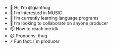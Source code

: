 - 👋 Hi, I’m @gianthug
- 👀 I’m interested in MUSIC
- 🌱 I’m currently learning language programs
- 💞️ I’m looking to collaborate on anyone producer
- 📫 How to reach me idk
- 😄 Pronouns: thug
- ⚡ Fun fact: I´m producer

<!---
gianthug/gianthug is a ✨ special ✨ repository because its `README.md` (this file) appears on your GitHub profile.
You can click the Preview link to take a look at your changes.
--->
